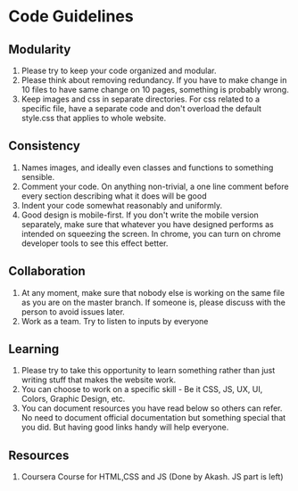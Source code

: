 # Code Guidelines

## Modularity
1. Please try to keep your code organized and modular.
2. Please think about removing redundancy. If you have to make change in 10 files to have same change on 10 pages, something is probably wrong.
3. Keep images and css in separate directories. For css related to a specific file, have a separate code and don't overload the default style.css that applies to whole website.


## Consistency
1. Names images, and ideally even classes and functions to something sensible.
2. Comment your code. On anything non-trivial, a one line comment before every section describing what it does will be good
3. Indent your code somewhat reasonably and uniformly.
4. Good design is mobile-first. If you don't write the mobile version separately, make sure that whatever you have designed performs as intended on squeezing the screen. In chrome, you can turn on chrome developer tools to see this effect better.

## Collaboration
1. At any moment, make sure that nobody else is working on the same file as you are on the master branch. If someone is, please discuss with the person to avoid issues later.
2. Work as a team. Try to listen to inputs by everyone

## Learning
1. Please try to take this opportunity to learn something rather than just writing stuff that makes the website work.
2. You can choose to work on a specific skill - Be it CSS, JS, UX, UI, Colors, Graphic Design, etc. 
3. You can document resources you have read below so others can refer. No need to document official documentation but something special that you did. But having good links handy will help everyone.

## Resources 
1. Coursera Course for HTML,CSS and JS (Done by Akash. JS part is left)
